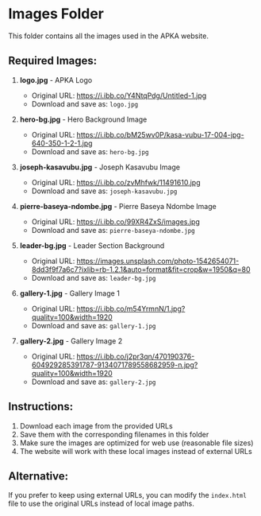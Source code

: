 # Images Folder

This folder contains all the images used in the APKA website.

## Required Images:

1. **logo.jpg** - APKA Logo
   - Original URL: https://i.ibb.co/Y4NtqPdg/Untitled-1.jpg
   - Download and save as: `logo.jpg`

2. **hero-bg.jpg** - Hero Background Image
   - Original URL: https://i.ibb.co/bM25wv0P/kasa-vubu-17-004-jpg-640-350-1-2-1.jpg
   - Download and save as: `hero-bg.jpg`

3. **joseph-kasavubu.jpg** - Joseph Kasavubu Image
   - Original URL: https://i.ibb.co/zvMhfwk/11491610.jpg
   - Download and save as: `joseph-kasavubu.jpg`

4. **pierre-baseya-ndombe.jpg** - Pierre Baseya Ndombe Image
   - Original URL: https://i.ibb.co/99XR4ZxS/images.jpg
   - Download and save as: `pierre-baseya-ndombe.jpg`

5. **leader-bg.jpg** - Leader Section Background
   - Original URL: https://images.unsplash.com/photo-1542654071-8dd3f9f7a6c7?ixlib=rb-1.2.1&auto=format&fit=crop&w=1950&q=80
   - Download and save as: `leader-bg.jpg`

6. **gallery-1.jpg** - Gallery Image 1
   - Original URL: https://i.ibb.co/m54YrmnN/1.jpg?quality=100&width=1920
   - Download and save as: `gallery-1.jpg`

7. **gallery-2.jpg** - Gallery Image 2
   - Original URL: https://i.ibb.co/j2pr3qn/470190376-604929285391787-9134071789558682959-n.jpg?quality=100&width=1920
   - Download and save as: `gallery-2.jpg`

## Instructions:

1. Download each image from the provided URLs
2. Save them with the corresponding filenames in this folder
3. Make sure the images are optimized for web use (reasonable file sizes)
4. The website will work with these local images instead of external URLs

## Alternative:

If you prefer to keep using external URLs, you can modify the `index.html` file to use the original URLs instead of local image paths. 